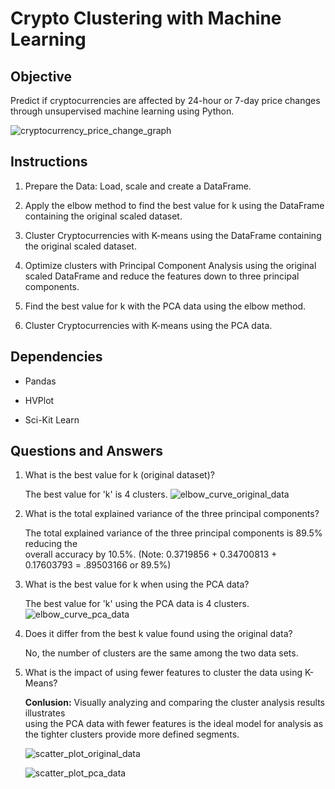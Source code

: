 # Crypto Clustering with Machine Learning

## Objective 

Predict if cryptocurrencies are affected by 24-hour or 7-day price changes through unsupervised machine learning using Python.

![cryptocurrency_price_change_graph](https://github.com/kgregart/CryptoClustering/assets/153472472/fb900b58-26e9-4525-bc46-c3787ba6d145)


## Instructions

1. Prepare the Data:  Load, scale and create a DataFrame.

2. Apply the elbow method to find the best value for k using the DataFrame containing the original scaled dataset.

3. Cluster Cryptocurrencies with K-means using the DataFrame containing the original scaled dataset.

4. Optimize clusters with Principal Component Analysis using the original scaled DataFrame and reduce the features down to three principal components.

5. Find the best value for k with the PCA data using the elbow method.

6. Cluster Cryptocurrencies with K-means using the PCA data.


## Dependencies 

+ Pandas

+ HVPlot

+ Sci-Kit Learn 


## Questions and Answers

1. What is the best value for k (original dataset)?

   The best value for 'k' is 4 clusters.
   ![elbow_curve_original_data](https://github.com/kgregart/CryptoClustering/assets/153472472/963d9e4d-7a95-4d7f-a4de-4c155ff9ec68)

3. What is the total explained variance of the three principal components?

   The total explained variance of the three principal components is 89.5% reducing the     
   overall accuracy by 10.5%.
   (Note: 0.3719856 + 0.34700813 + 0.17603793 = .89503166 or 89.5%)
   
5. What is the best value for k when using the PCA data?

   The best value for 'k' using the PCA data is 4 clusters.
   ![elbow_curve_pca_data](https://github.com/kgregart/CryptoClustering/assets/153472472/428111b9-4d69-4572-95f4-d664a4415a7d)

7. Does it differ from the best k value found using the original data?

   No, the number of clusters are the same among the two data sets.
   
9. What is the impact of using fewer features to cluster the data using K-Means?

   **Conlusion:**
   Visually analyzing and comparing the cluster analysis results illustrates   
   using the PCA data with fewer features is the ideal model for analysis as the tighter 
   clusters provide more defined segments.

   ![scatter_plot_original_data](https://github.com/kgregart/CryptoClustering/assets/153472472/59e3e105-aebb-4db3-9f20-abe6184eee15)

   ![scatter_plot_pca_data](https://github.com/kgregart/CryptoClustering/assets/153472472/afe972dd-2807-48be-877f-4eee9bdb753f)



